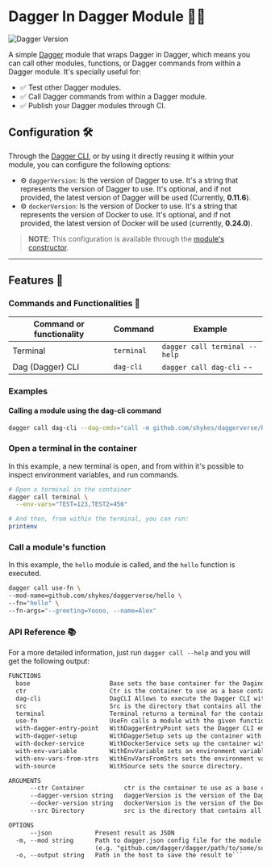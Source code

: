 # Dagger In Dagger Module 🧑‍🚀

![Dagger Version](https://img.shields.io/badge/dagger%20version-%3E=0.10.0-0f0f19.svg?style=flat-square)

A simple [Dagger](https://dagger.io) module that wraps Dagger in Dagger, which means you can call other modules, functions, or Dagger commands from within a Dagger module. It's specially useful for:

- ✅ Test other Dagger modules.
- ✅ Call Dagger commands from within a Dagger module.
- ✅ Publish your Dagger modules through CI.

## Configuration 🛠️

Through the [Dagger CLI](https://docs.dagger.io/cli/465058/install), or by using it directly reusing it within your module, you can configure the following options:

- ⚙️ `daggerVersion`: Is the version of Dagger to use. It's a string that represents the version of Dagger to use. It's optional, and if not provided, the latest version of Dagger will be used (Currently, **0.11.6**).
- ⚙️ `dockerVersion`: Is the version of Docker to use. It's a string that represents the version of Docker to use. It's optional, and if not provided, the latest version of Docker will be used (currently, **0.24.0**).

> **NOTE**: This configuration is available through the [module's constructor](https://docs.dagger.io/manuals/developer/go/520657/constructor/).

---

## Features 🎨

### Commands and Functionalities 📜

| Command or functionality | Command    | Example                       |
| ------------------------ | ---------- | ----------------------------- |
| Terminal                 | `terminal` | `dagger call terminal --help` |
| Dag (Dagger) CLI         | `dag-cli`  | `dagger call dag-cli` --      |

### Examples

#### Calling a module using the dag-cli command

```bash
dagger call dag-cli --dag-cmds="call -m github.com/shykes/daggerverse/hello hello"
```

### Open a terminal in the container

In this example, a new terminal is open, and from within it's possible to inspect environment variables, and run commands.

```bash
# Open a terminal in the container
dagger call terminal \
  --env-vars="TEST=123,TEST2=456"

# And then, from within the terminal, you can run:
printenv
```

### Call a module's function

In this example, the `hello` module is called, and the `hello` function is executed.

```bash
dagger call use-fn \
--mod-name=github.com/shykes/daggerverse/hello \
--fn="hello" \
--fn-args="--greeting=Yoooo, --name=Alex"
```

### API Reference 📚

For a more detailed information, just run `dagger call --help` and you will get the following output:

````txt
FUNCTIONS
  base                      Base sets the base container for the Dagindag module.
  ctr                       Ctr is the container to use as a base container.
  dag-cli                   DagCLI Allows to execute the Dagger CLI with the given flags.
  src                       Src is the directory that contains all the source code, including the module directory.
  terminal                  Terminal returns a terminal for the container.
  use-fn                    UseFn calls a module with the given function and arguments.
  with-dagger-entry-point   WithDaggerEntryPoint sets the Dagger CLI entry point.
  with-dagger-setup         WithDaggerSetup sets up the container with the Dagger engine.
  with-docker-service       WithDockerService sets up the container with the Docker service.
  with-env-variable         WithEnvVariable sets an environment variable.
  with-env-vars-from-strs   WithEnvVarsFromStrs sets the environment variables for the container.
  with-source               WithSource sets the source directory.

ARGUMENTS
      --ctr Container           ctr is the container to use as a base container.
      --dagger-version string   daggerVersion is the version of the Dagger engine to use, e.g., "v0.11.5
      --docker-version string   dockerVersion is the version of the Docker engine to use, e.g., "24.0
      --src Directory           src is the directory that contains all the source code, including the module directory.

OPTIONS
      --json            Present result as JSON
  -m, --mod string      Path to dagger.json config file for the module or a directory containing that file. Either local path (e.g. "/path/to/some/dir") or a github repo
                        (e.g. "github.com/dagger/dagger/path/to/some/subdir")
  -o, --output string   Path in the host to save the result to```
````

